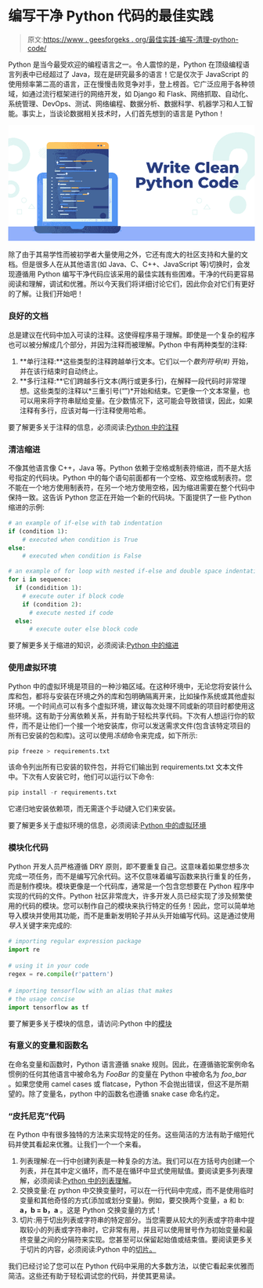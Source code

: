 # 编写干净 Python 代码的最佳实践

> 原文:[https://www . geesforgeks . org/最佳实践-编写-清理-python-code/](https://www.geeksforgeeks.org/best-practices-to-write-clean-python-code/)

Python 是当今最受欢迎的编程语言之一。令人震惊的是，Python 在顶级编程语言列表中已经超过了 Java，现在是研究最多的语言！它是仅次于 JavaScript 的使用频率第二高的语言，正在慢慢击败竞争对手，登上榜首。它广泛应用于各种领域，如通过流行框架进行的网络开发，如 Django 和 Flask、网络抓取、自动化、系统管理、DevOps、测试、网络编程、数据分析、数据科学、机器学习和人工智能。事实上，当谈论数据相关技术时，人们首先想到的语言是 Python！

![Best-Practices-to-Write-Clean-Python-Code](img/b6ef5ceced2a2f3b9f317d90915174d5.png)

除了由于其易学性而被初学者大量使用之外，它还有庞大的社区支持和大量的文档。但是很多人在从其他语言(如 Java、C、C++、JavaScript 等)切换时，会发现遵循用 Python 编写干净代码应该采用的最佳实践有些困难。干净的代码更容易阅读和理解，调试和优雅。所以今天我们将详细讨论它们，因此你会对它们有更好的了解。让我们开始吧！

### 良好的文档

总是建议在代码中加入可读的注释。这使得程序易于理解。即使是一个复杂的程序也可以被分解成几个部分，并因为注释而被理解。Python 中有两种类型的注释:

1.  **单行注释:**这些类型的注释跨越单行文本。它们以一个*散列符号(#)* 开始，并在该行结束时自动终止。
2.  **多行注释:**它们跨越多行文本(两行或更多行)，在解释一段代码时非常理想。这些类型的注释以*三重引号(“”)*开始和结束。它更像一个文本常量，也可以用来将字符串赋给变量。在少数情况下，这可能会导致错误，因此，如果注释有多行，应该对每一行注释使用哈希。

要了解更多关于注释的信息，必须阅读:[Python 中的注释](https://www.geeksforgeeks.org/comments-in-python/)

### 清洁缩进

不像其他语言像 C++，Java 等。Python 依赖于空格或制表符缩进，而不是大括号指定的代码块。Python 中的每个语句前面都有一个空格、双空格或制表符。您不能在一个地方使用制表符，在另一个地方使用空格，因为缩进需要在整个代码中保持一致。这告诉 Python 您正在开始一个新的代码块。下面提供了一些 Python 缩进的示例:

```py
# an example of if-else with tab indentation
if (condition 1):
    # executed when condition is True
else:
    # executed when condition is False
```

```py
# an example of for loop with nested if-else and double space indentation
for i in sequence:
  if (condidition 1):
    # execute outer if block code
    if (condition 2):
      # execute nested if code
  else:
      # execute outer else block code
```

要了解更多关于缩进的知识，必须阅读:[Python 中的缩进](https://www.geeksforgeeks.org/indentation-in-python/)

### 使用虚拟环境

Python 中的虚拟环境是项目的一种沙箱区域。在这种环境中，无论您将安装什么库和包，都将与安装在环境之外的库和包明确隔离开来，比如操作系统或其他虚拟环境。一个时间点可以有多个虚拟环境，建议每次处理不同或新的项目时都使用这些环境。这有助于分离依赖关系，并有助于轻松共享代码。下次有人想运行你的软件，而不是让他们一个接一个地安装库，你可以发送需求文件(包含该特定项目的所有已安装的包和库)。这可以使用*冻结*命令来完成，如下所示:

```py
pip freeze > requirements.txt
```

该命令列出所有已安装的软件包，并将它们输出到 requirements.txt 文本文件中。下次有人安装它时，他们可以运行以下命令:

```py
pip install -r requirements.txt
```

它递归地安装依赖项，而无需逐个手动键入它们来安装。

要了解更多关于虚拟环境的信息，必须阅读:[Python 中的虚拟环境](https://www.geeksforgeeks.org/python-virtual-environment/)

### 模块化代码

Python 开发人员严格遵循 DRY 原则，即不要重复自己。这意味着如果您想多次完成一项任务，而不是编写冗余代码。这不仅意味着编写函数来执行重复的任务，而是制作模块。模块更像是一个代码库，通常是一个包含您想要在 Python 程序中实现的代码的文件。Python 社区非常庞大，许多开发人员已经实现了涉及频繁使用的代码的模块。您可以制作自己的模块来执行特定的任务！因此，您可以简单地导入模块并使用其功能，而不是重新发明轮子并从头开始编写代码。这是通过使用*导入*关键字来完成的:

```py
# importing regular expression package
import re

# using it in your code
regex = re.compile(r'pattern')

# importing tensorflow with an alias that makes
# the usage concise
import tensorflow as tf
```

要了解更多关于模块的信息，请访问:Python 中的[模块](https://www.geeksforgeeks.org/python-modules/)

### 有意义的变量和函数名

在命名变量和函数时，Python 语言遵循 snake 规则。因此，在遵循骆驼案例命名惯例的任何其他语言中被命名为 *FooBar* 的变量在 Python 中被命名为 *foo_bar* 。如果您使用 camel cases 或 flatcase，Python 不会抛出错误，但这不是所期望的。除了变量名，python 中的函数名也遵循 snake case 命名约定。

### “皮托尼克”代码

在 Python 中有很多独特的方法来实现特定的任务。这些简洁的方法有助于缩短代码并使其看起来优雅。让我们一个一个来看。

1.  列表理解:在一行中创建列表是一种复杂的方法。我们可以在方括号内创建一个列表，并在其中定义循环，而不是在循环中显式使用赋值。要阅读更多列表理解，必须阅读:[Python 中的列表理解](https://www.geeksforgeeks.org/python-list-comprehension/)。
2.  交换变量:在 python 中交换变量时，可以在一行代码中完成，而不是使用临时变量和其他奇怪的方式(添加或划分变量)。例如，要交换两个变量，a 和 b: **a，b = b，a** 。这是 Python 交换变量的方式！
3.  切片:用于切出列表或字符串的特定部分。当您需要从较大的列表或字符串中提取较小的列表或字符串时，它非常有用，并且可以使用冒号作为初始变量和最终变量之间的分隔符来实现。您甚至可以保留起始值或结束值。要阅读更多关于切片的内容，必须阅读:Python 中的[切片。](https://www.geeksforgeeks.org/string-slicing-in-python/)

我们已经讨论了您可以在 Python 代码中采用的大多数方法，以使它看起来优雅而简洁。这些还有助于轻松调试您的代码，并使其更易读。
